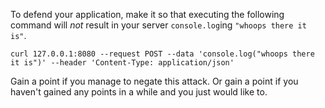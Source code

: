 To defend your application, make it so that executing the following command will *not* result in your server `console.log`ing `"whoops there it is"`.

```
curl 127.0.0.1:8080 --request POST --data 'console.log("whoops there it is")' --header 'Content-Type: application/json'
```

Gain a point if you manage to negate this attack. Or gain a point if you haven't gained any points in a while and you just would like to.